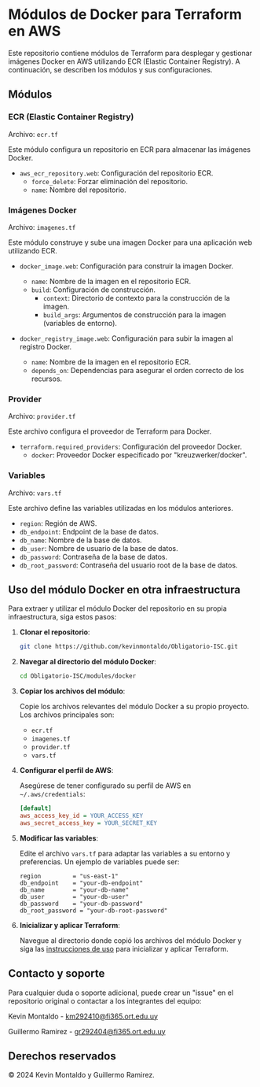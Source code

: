 # Módulos de Docker para Terraform en AWS

Este repositorio contiene módulos de Terraform para desplegar y gestionar imágenes Docker en AWS utilizando ECR (Elastic Container Registry). A continuación, se describen los módulos y sus configuraciones.

## Módulos

### ECR (Elastic Container Registry)
Archivo: `ecr.tf`

Este módulo configura un repositorio en ECR para almacenar las imágenes Docker.

- `aws_ecr_repository.web`: Configuración del repositorio ECR.
  - `force_delete`: Forzar eliminación del repositorio.
  - `name`: Nombre del repositorio.

### Imágenes Docker
Archivo: `imagenes.tf`

Este módulo construye y sube una imagen Docker para una aplicación web utilizando ECR.

- `docker_image.web`: Configuración para construir la imagen Docker.
  - `name`: Nombre de la imagen en el repositorio ECR.
  - `build`: Configuración de construcción.
    - `context`: Directorio de contexto para la construcción de la imagen.
    - `build_args`: Argumentos de construcción para la imagen (variables de entorno).

- `docker_registry_image.web`: Configuración para subir la imagen al registro Docker.
  - `name`: Nombre de la imagen en el repositorio ECR.
  - `depends_on`: Dependencias para asegurar el orden correcto de los recursos.

### Provider
Archivo: `provider.tf`

Este archivo configura el proveedor de Terraform para Docker.

- `terraform.required_providers`: Configuración del proveedor Docker.
  - `docker`: Proveedor Docker especificado por "kreuzwerker/docker".

### Variables
Archivo: `vars.tf`

Este archivo define las variables utilizadas en los módulos anteriores.

- `region`: Región de AWS.
- `db_endpoint`: Endpoint de la base de datos.
- `db_name`: Nombre de la base de datos.
- `db_user`: Nombre de usuario de la base de datos.
- `db_password`: Contraseña de la base de datos.
- `db_root_password`: Contraseña del usuario root de la base de datos.

## Uso del módulo Docker en otra infraestructura

Para extraer y utilizar el módulo Docker del repositorio en su propia infraestructura, siga estos pasos:

1. **Clonar el repositorio**:
    ```sh
    git clone https://github.com/kevinmontaldo/Obligatorio-ISC.git
    ```

2. **Navegar al directorio del módulo Docker**:
    ```sh
    cd Obligatorio-ISC/modules/docker
    ```

3. **Copiar los archivos del módulo**:
   
    Copie los archivos relevantes del módulo Docker a su propio proyecto. Los archivos principales son:
    - `ecr.tf`
    - `imagenes.tf`
    - `provider.tf`
    - `vars.tf`

5. **Configurar el perfil de AWS**:
   
    Asegúrese de tener configurado su perfil de AWS en `~/.aws/credentials`:
    ```ini
    [default]
    aws_access_key_id = YOUR_ACCESS_KEY
    aws_secret_access_key = YOUR_SECRET_KEY
    ```

6. **Modificar las variables**:
   
    Edite el archivo `vars.tf` para adaptar las variables a su entorno y preferencias. Un ejemplo de variables puede ser:
    ```hcl
    region         = "us-east-1"
    db_endpoint    = "your-db-endpoint"
    db_name        = "your-db-name"
    db_user        = "your-db-user"
    db_password    = "your-db-password"
    db_root_password = "your-db-root-password"
    ```

7. **Inicializar y aplicar Terraform**:
   
    Navegue al directorio donde copió los archivos del módulo Docker y siga las [instrucciones de uso](https://github.com/kevinmontaldo/Obligatorio-ISC/tree/main?tab=readme-ov-file#instrucciones-de-uso) para inicializar y aplicar Terraform.

## Contacto y soporte

Para cualquier duda o soporte adicional, puede crear un "issue" en el repositorio original o contactar a los integrantes del equipo:

Kevin Montaldo - km292410@fi365.ort.edu.uy

Guillermo Ramirez - gr292404@fi365.ort.edu.uy


## Derechos reservados

© 2024 Kevin Montaldo y Guillermo Ramirez.
